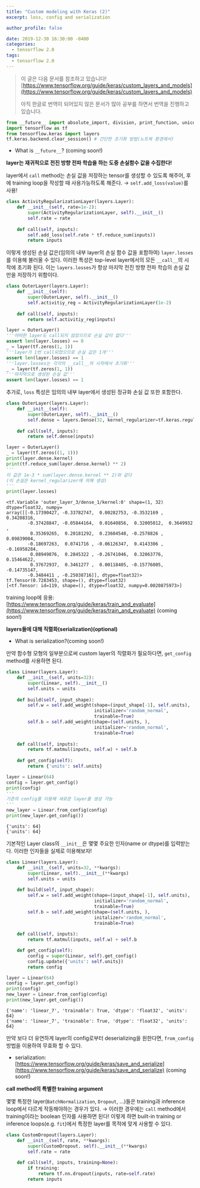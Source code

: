 ```yaml
---
title: "Custom modeling with Keras (2)"
excerpt: loss, config and serialization

author_profile: false

date: 2019-12-30 16:30:00 -0400
categories: 
  - tensorflow 2.0
tags:
  - tensorflow 2.0
---
```


> 이 글은 다음 문서를 참조하고 있습니다!
> [https://www.tensorflow.org/guide/keras/custom_layers_and_models](https://www.tensorflow.org/guide/keras/custom_layers_and_models)
> 
> 아직 한글로 번역이 되어있지 않은 문서가 많아 공부를 하면서 번역을 진행하고 있습니다.

```python
from __future__ import absolute_import, division, print_function, unicode_literals
import tensorflow as tf
from tensorflow.keras import layers
tf.keras.backend.clear_session() # 간단한 초기화 방법(노트북 환경에서)
```
* What is ```__future__```? (coming soon!)

**layer는 재귀적으로 전진 방향 전파 학습을 하는 도중 손실함수 값을 수집한다!**

layer에서 `call` method는 손실 값을 저장하는 tensor를 생성할 수 있도록 해주어, 후에 training loop을 작성할 때 사용가능하도록 해준다.
→ `self.add_loss(value)`를 사용!

```python
class ActivityRegularizationLayer(layers.Layer):
    def __init__(self, rate=1e-2):
        super(ActivityRegularizationLayer, self).__init__()
        self.rate = rate
    
    def call(self, inputs):
        self.add_loss(self.rate * tf.reduce_sum(inputs))
        return inputs
```

이렇게 생성된 손실 값은(임의의 내부 layer의 손실 함수 값을 포함하여) `layer.losses`를 이용해 불러올 수 있다. 이러한 특성은 top-level layer에서의 모든 `__call__`의 시작에 초기화 된다. 이는 `layers.losses`가 항상 마지막 전진 방향 전파 학습의 손실 값만을 저장하기 위함이다.
```python
class OuterLayer(layers.Layer):
    def __init__(self):
        super(OuterLayer, self).__init__()
        self.activitiy_reg = ActivityRegularizationLayer(1e-2)
    
    def call(self, inputs):
        return self.activitiy_reg(inputs)
```
```python
layer = OuterLayer()
'''어떠한 layer도 call되지 않았으므로 손실 값이 없다'''
assert len(layer.losses) == 0
_ = layer(tf.zeros(1, 1))
'''layer가 1번 call되었으므로 손실 값은 1개'''
assert len(layer.losses) == 1
'''layer.losses는 각각의 __call__의 시작에서 초기화'''
_ = layer(tf.zeros(1, 1))
'''마지막으로 생성된 손실 값'''
assert len(layer.losses) == 1
```
추가로, `loss` 특성은 임의의 내부 layer에서 생성된 정규화 손실 값 또한 포함한다.
```python
class OuterLayer(layers.Layer):
    def __init__(self):
        super(OuterLayer, self).__init__()
        self.dense = layers.Dense(32, kernel_regularizer=tf.keras.regularizers.l2(1e-3))
    
    def call(self, inputs):
        return self.dense(inputs)
```
```python
layer = OuterLayer()
_ = layer(tf.zeros((1, 1)))
print(layer.dense.kernel)
print(tf.reduce_sum(layer.dense.kernel) ** 2)
'''
이 값은 1e-3 * sum(layer.dense.kernel ** 2)와 같다
(이 손실은 kernel_regularizer에 의해 생성)
'''
print(layer.losses)
```
```
<tf.Variable 'outer_layer_3/dense_1/kernel:0' shape=(1, 32) dtype=float32, numpy=
array([[-0.17390427, -0.33782747,  0.00282753, -0.3532169 ,  0.34208316,
        -0.37428847, -0.05844164,  0.01640856,  0.32005012,  0.3649932 ,
         0.35369265,  0.20181292,  0.23604548, -0.2578826 ,  0.09839004,
        -0.18697263,  0.0741716 , -0.06126347,  0.4143306 , -0.16958284,
         0.08949876,  0.2845322 , -0.26741046,  0.32063776,  0.15464622,
         0.37672937,  0.3461277 ,  0.00118405, -0.15776005, -0.14735147,
        -0.3484411 , -0.25038716]], dtype=float32)>
tf.Tensor(0.7283453, shape=(), dtype=float32)
[<tf.Tensor: id=119, shape=(), dtype=float32, numpy=0.0020875973>]
```

training loop에 응용: [https://www.tensorflow.org/guide/keras/train_and_evaluate](https://www.tensorflow.org/guide/keras/train_and_evaluate) (coming soon!)

**layers들에 대해 직렬화(serialization)(optional)**

* What is serialization?(coming soon!)

만약 함수형 모형의 일부분으로써 custom layer의 직렬화가 필요하다면, `get_config`  method를 사용하면 된다.

```python
class Linear(layers.Layer):
    def __init__(self, units=32):
        super(Linear, self).__init__()
        self.units = units
    
    def build(self, input_shape):
        self.w = self.add_weight(shape=(input_shape[-1], self.units),
                                 initializer='random_normal',
                                 trainable=True)
        self.b = self.add_weight(shape=(self.units, ),
                                 initializer='random_normal',
                                 trainable=True)
    
    def call(self, inputs):
        return tf.matmul(inputs, self.w) + self.b
    
    def get_config(self):
        return {'units': self.units}
```

```python
layer = Linear(64)
config = layer.get_config()
print(config)
'''
기존의 config를 이용해 새로운 layer를 생성 가능
'''
new_layer = Linear.from_config(config)
print(new_layer.get_config())
```
```
{'units': 64}
{'units': 64}
```
기본적인 Layer class의 `__init__`은 몇몇 주요한 인자(name or dtype)를 입력받는다. 이러한 인자들을 실제로 이용해보자!
```python
class Linear(layers.Layer):
    def __init__(self, units=32, **kwargs):
        super(Linear, self).__init__(**kwargs)
        self.units = units
    
    def build(self, input_shape):
        self.w = self.add_weight(shape=(input_shape[-1], self.units),
                                 initializer='random_normal',
                                 trainable=True)
        self.b = self.add_weight(shape=(self.units, ),
                                 initalizer='random_normal',
                                 trainable=True)
        
    def call(self, inputs):
        return tf.matmul(inputs, self.w) + self.b

    def get_config(self):
        config = super(Linear, self).get_config()
        config.update({'units': self.units})
        return config
```

```python
layer = Linear(64)
config = layer.get_config()
print(config)
new_layer = Linear.from_config(config)
print(new_layer.get_config())
```
```
{'name': 'linear_7', 'trainable': True, 'dtype': 'float32', 'units': 64}
{'name': 'linear_7', 'trainable': True, 'dtype': 'float32', 'units': 64}
```
만약 보다 더 유연하게 layer의 config로부터 deserializing을 원한다면, `from_config` 방법을 이용하여 무효화 할 수 있다.

* serialization: [https://www.tensorflow.org/guide/keras/save_and_serialize](https://www.tensorflow.org/guide/keras/save_and_serialize) (coming soon!)

**call method의 특별한 training argument**

몇몇 특정한 layer(`BatchNormalization`, `Dropout`, ...)들은 training과 inference loop에서 다르게 작동해야하는 경우가 있다.
→ 이러한 경우에는 `call` method에서 training이라는 boolean 인자를 사용하면 된다! 이렇게 하면 built-in training or inference loops(e.g. `fit`)에서 특정한 layer를 목적에 맞게 사용할 수 있다.

```python
class CustomDropout(layers.Layer):
    def __init__(self, rate, **kwargs):
        super(CustomDropout. self).__init__(**kwargs)
        self.rate = rate
    
    def call(self, inputs, training=None):
        if training:
            return tf.nn.dropout(inputs, rate=self.rate)
        return inputs
```

<!--stackedit_data:
eyJoaXN0b3J5IjpbMTEwMDkwNTI2MV19
-->